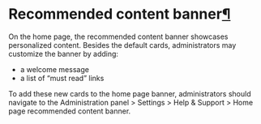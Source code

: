 Recommended content banner[¶](#recommended-content-banner "Permalink to this heading")
======================================================================================


On the home page, the recommended content banner showcases personalized content. Besides the default cards, administrators may customize the banner by adding:


* a welcome message
* a list of “must read” links


To add these new cards to the home page banner, administrators should navigate to the Administration panel \> Settings \> Help \& Support \> Home page recommended content banner.